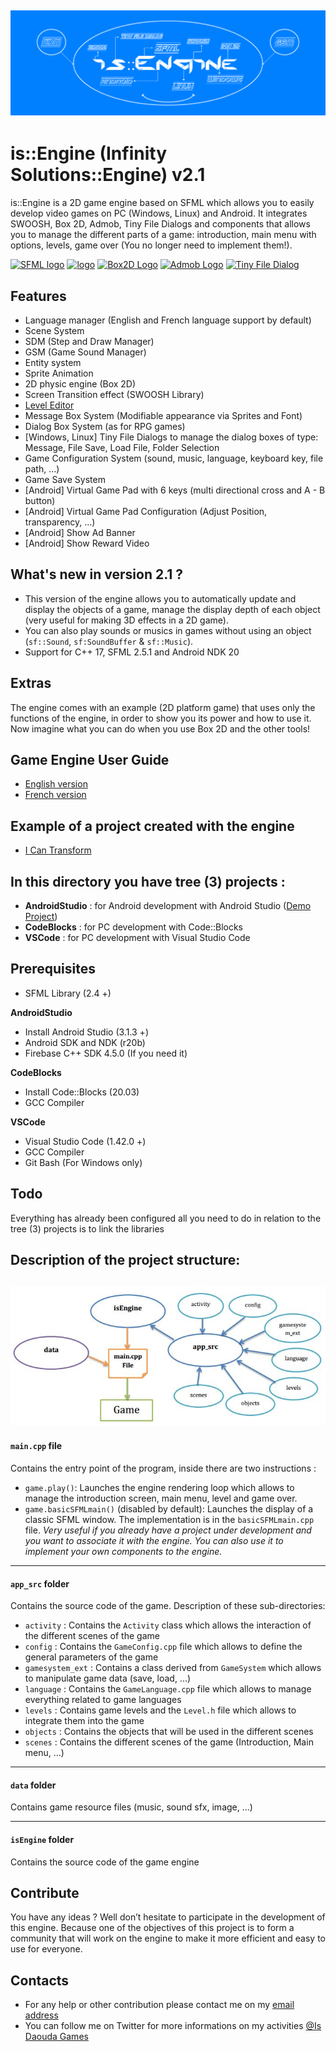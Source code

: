 ![header](./images/is_Engine_logo.png)
----------------------------

# is::Engine (Infinity Solutions::Engine) v2.1

is::Engine is a 2D game engine based on SFML which allows you to easily develop video games on PC (Windows, Linux) and Android. It integrates SWOOSH, Box 2D, Admob, Tiny File Dialogs and components that allows you to manage the different parts of a game: introduction, main menu with options, levels, game over (You no longer need to implement them!).

[![SFML logo](https://www.sfml-dev.org/images/logo.png)](https://www.sfml-dev.org) [![logo](https://i.imgur.com/tri24Y5.png)](https://github.com/TheMaverickProgrammer/Swoosh) [![Box2D Logo](https://box2d.org/images/logo.svg)](https://github.com/erincatto/box2d) [![Admob Logo](https://i48.servimg.com/u/f48/20/16/75/27/admob_10.png)](https://admob.google.com/) [![Tiny File Dialog](https://a.fsdn.com/allura/p/tinyfiledialogs/icon?1582196333?&w=90)](https://github.com/native-toolkit/tinyfiledialogs)

## Features
- Language manager (English and French language support by default)
- Scene System
- SDM (Step and Draw Manager)
- GSM (Game Sound Manager)
- Entity system
- Sprite Animation
- 2D physic engine (Box 2D)
- Screen Transition effect (SWOOSH Library)
- [Level Editor](https://github.com/Is-Daouda/is-Level-Editor)
- Message Box System (Modifiable appearance via Sprites and Font)
- Dialog Box System (as for RPG games)
- [Windows, Linux] Tiny File Dialogs to manage the dialog boxes of type: Message, File Save, Load File, Folder Selection
- Game Configuration System (sound, music, language, keyboard key, file path, ...)
- Game Save System
- [Android] Virtual Game Pad with 6 keys (multi directional cross and A - B button)
- [Android] Virtual Game Pad Configuration (Adjust Position, transparency, ...)
- [Android] Show Ad Banner
- [Android] Show Reward Video

## What's new in version 2.1 ?
- This version of the engine allows you to automatically update and display the objects of a game, manage the display depth of each object (very useful for making 3D effects in a 2D game).
- You can also play sounds or musics in games without using an object (`sf::Sound`, `sf:SoundBuffer` & `sf::Music`).
- Support for C++ 17, SFML 2.5.1 and Android NDK 20

## Extras
The engine comes with an example (2D platform game) that uses only the functions of the engine, in order to show you its power and how to use it. Now imagine what you can do when you use Box 2D and the other tools!

## Game Engine User Guide
- [English version](https://github.com/Is-Daouda/is-Engine/tree/2.1.x/doc/isEngine_user_guide_eng.pdf)
- [French version](https://github.com/Is-Daouda/is-Engine/tree/2.1.x/doc/isEngine_user_guide_fr.pdf)

## Example of a project created with the engine
- [I Can Transform](https://play.google.com/store/apps/details?id=com.isdaouda.icantransform&hl=En)

## In this directory you have tree (3) projects :
- **AndroidStudio**        : for Android development with Android Studio ([Demo Project](https://drive.google.com/file/d/1IAydVCWNUaMTM1cEMADwZC07xIXr99qo))
- **CodeBlocks**           : for PC development with Code::Blocks
- **VSCode**               : for PC development with Visual Studio Code

## Prerequisites
- SFML Library (2.4 +)

**AndroidStudio**
- Install Android Studio (3.1.3 +)
- Android SDK and NDK (r20b)
- Firebase C++ SDK 4.5.0 (If you need it)

**CodeBlocks**
- Install Code::Blocks (20.03)
- GCC Compiler

**VSCode**
- Visual Studio Code (1.42.0 +)
- GCC Compiler
- Git Bash (For Windows only)

## Todo
Everything has already been configured all you need to do in relation to the tree (3) projects is to link the libraries

## Description of the project structure:
![header](./images/is_Engine_structure.png)
----------------------------
#### `main.cpp` file
Contains the entry point of the program, inside there are two instructions :
- `game.play()`: Launches the engine rendering loop which allows to manage the introduction screen, main menu, level and game over.
- `game.basicSFMLmain()` (disabled by default): Launches the display of a classic SFML window. The implementation is in the `basicSFMLmain.cpp` file. *Very useful if you already have a project under development and you want to associate it with the engine. You can also use it to implement your own components to the engine.*

----------------------------
#### `app_src` folder
Contains the source code of the game.
Description of these sub-directories:
- `activity` : Contains the `Activity` class which allows the interaction of the different scenes of the game
- `config`   : Contains the `GameConfig.cpp` file which allows to define the general parameters of the game
- `gamesystem_ext` : Contains a class derived from `GameSystem` which allows to manipulate game data (save, load, ...)
- `language` : Contains the `GameLanguage.cpp` file which allows to manage everything related to game languages
- `levels`   : Contains game levels and the `Level.h` file which allows to integrate them into the game
- `objects`  : Contains the objects that will be used in the different scenes
- `scenes`   : Contains the different scenes of the game (Introduction, Main menu, ...)

----------------------------
#### `data` folder
Contains game resource files (music, sound sfx, image, ...)

----------------------------
#### `isEngine` folder
Contains the source code of the game engine

## Contribute
You have any ideas ? Well don’t hesitate to participate in the development of this engine. Because one of the objectives of this project is to form a community that will work on the engine to make it more efficient and easy to use for everyone.

## Contacts
  * For any help or other contribution please contact me on my [email address](mailto:isdaouda.n@gmail.com)
  * You can follow me on Twitter for more informations on my activities [@Is Daouda Games](https://twitter.com/IsDaouda_Games)